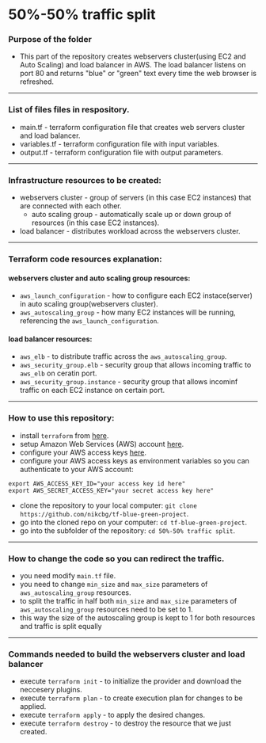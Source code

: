 # 50%-50% traffic split

### Purpose of the folder
- This part of the repository creates webservers cluster(using EC2 and Auto Scaling) and load balancer in AWS. The load balancer listens on port 80 and returns "blue" or "green" text every time the web browser is refreshed.
------------------------------------------------------------------------------------------------
### List of files files in respository.
- main.tf - terraform configuration file that creates web servers cluster and load balancer.
- variables.tf - terraform configuration file with input variables.
- output.tf - terraform configuration file with output parameters.

---------------------------------------------------------------------------------------------------------------
###  Infrastructure resources to be created:
- webservers cluster - group of servers (in this case EC2 instances) that are connected with each other.
   - auto scaling group - automatically scale up or down group of resources (in this case EC2 instances).
- load balancer - distributes workload across the webservers cluster.
-----------------------------------------------------------------------------------------------------------------
### Terraform code resources explanation:
 #### webservers cluster and auto scaling group resources:
  - `aws_launch_configuration` - how to configure each EC2 instace(server) in auto scaling group(webservers cluster). 
  - `aws_autoscaling_group` - how many EC2 instances will be running, referencing the `aws_launch_configuration`.
 #### load balancer resources:
  - `aws_elb` - to distribute traffic across the `aws_autoscaling_group`.
  - `aws_security_group.elb` - security group that allows incoming traffic to `aws_elb` on ceratin port. 
  - `aws_security_group.instance` - security group that allows incominf traffic on each EC2 instance on certain port.

---------------------------------------------------------------------------------------------------------------
### How to use this repository:
- install `terraform` from [here](https://www.terraform.io/downloads.html).
- setup Amazon Web Services (AWS) account [here](https://aws.amazon.com/).
- configure your AWS access keys [here](https://docs.aws.amazon.com/general/latest/gr/aws-sec-cred-types.html#access-keys-and-secret-access-keys).
- configure your AWS access keys as environment variables so you can authenticate to your AWS account:

```
export AWS_ACCESS_KEY_ID="your access key id here"
export AWS_SECRET_ACCESS_KEY="your secret access key here"
```
   
- clone the repository to your local computer: `git clone https://github.com/nikcbg/tf-blue-green-project`.
- go into the cloned repo on your computer: `cd tf-blue-green-project`.
- go into the subfolder of the repository: `cd 50%-50% traffic split`.
------------------------------------------------------------------------------------------------------------------
### How to change the code so you can redirect the traffic.
- you need modify `main.tf` file.
- you need to change `min_size` and `max_size` parameters of `aws_autoscaling_group` resources. 
- to split the traffic in half both `min_size` and `max_size` parameters of `aws_autoscaling_group` resources need to be set to 1. 
- this way the size of the autoscaling group is kept to 1 for both resources and traffic is split equally 

----------------------------------------------------------------------------------------------------------------------------
### Commands needed to build the webservers cluster and load balancer
- execute `terraform init` - to initialize the provider and download the neccesery plugins.
- execute `terraform plan` - to create execution plan for changes to be applied.
- execute `terraform apply` - to apply the desired changes.
- execute `terraform destroy` - to destroy the resource that we just created.
